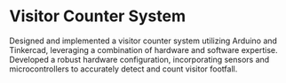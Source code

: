 # Visitor Counter System

Designed and implemented a visitor counter system utilizing Arduino and Tinkercad, leveraging a combination of hardware and software expertise. Developed a robust hardware configuration, incorporating sensors and microcontrollers to accurately detect and count visitor footfall. 

